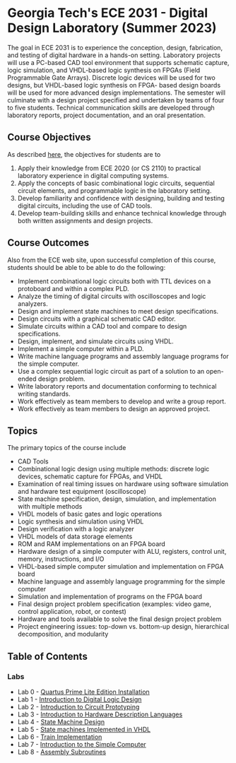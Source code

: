 # Georgia Tech's ECE 2031 - Digital Design Laboratory (Summer 2023)
The goal in ECE 2031 is to experience the conception, design, fabrication, and testing of digital
hardware in a hands-on setting. Laboratory projects will use a PC-based CAD tool environment that supports schematic capture,
logic simulation, and VHDL-based logic synthesis on FPGAs (Field Programmable Gate Arrays).
Discrete logic devices will be used for two designs, but VHDL-based logic synthesis on FPGA-
based design boards will be used for more advanced design implementations. The semester will
culminate with a design project specified and undertaken by teams of four to five students.
Technical communication skills are developed through laboratory reports, project documentation,
and an oral presentation.
## Course Objectives
As described [here](https://www.ece.gatech.edu/courses/course_outline/ECE2031), the objectives for
students are to
1. Apply their knowledge from ECE 2020 (or CS 2110) to practical laboratory experience in
digital computing systems.
2. Apply the concepts of basic combinational logic circuits, sequential circuit elements, and
programmable logic in the laboratory setting.
3. Develop familiarity and confidence with designing, building and testing digital circuits,
including the use of CAD tools.
4. Develop team-building skills and enhance technical knowledge through both written
assignments and design projects.
## Course Outcomes
Also from the ECE web site, upon successful completion of this course, students should be able
to be able to do the following:
- Implement combinational logic circuits both with TTL devices on a protoboard and
within a complex PLD.
- Analyze the timing of digital circuits with oscilloscopes and logic analyzers.
- Design and implement state machines to meet design specifications.
- Design circuits with a graphical schematic CAD editor.
- Simulate circuits within a CAD tool and compare to design specifications.
- Design, implement, and simulate circuits using VHDL.
- Implement a simple computer within a PLD.
- Write machine language programs and assembly language programs for the simple
computer.
- Use a complex sequential logic circuit as part of a solution to an open-ended design
problem.
- Write laboratory reports and documentation conforming to technical writing standards.
- Work effectively as team members to develop and write a group report.
- Work effectively as team members to design an approved project.
## Topics
The primary topics of the course include
- CAD Tools
- Combinational logic design using multiple methods: discrete logic devices, schematic
capture for FPGAs, and VHDL
- Examination of real timing issues on hardware using software simulation and hardware
test equipment (oscilloscope)
- State machine specification, design, simulation, and implementation with multiple
methods
- VHDL models of basic gates and logic operations
- Logic synthesis and simulation using VHDL
- Design verification with a logic analyzer
- VHDL models of data storage elements
- ROM and RAM implementations on an FPGA board
- Hardware design of a simple computer with ALU, registers, control unit, memory,
instructions, and I/O
- VHDL-based simple computer simulation and implementation on FPGA board
- Machine language and assembly language programming for the simple computer
- Simulation and implementation of programs on the FPGA board
- Final design project problem specification (examples: video game, control application,
robot, or contest)
- Hardware and tools available to solve the final design project problem
- Project engineering issues: top-down vs. bottom-up design, hierarchical decomposition,
and modularity
## Table of Contents
### Labs
- Lab 0 - [Quartus Prime Lite Edition Installation](/Lab%200)
- Lab 1 - [Introduction to Digital Logic Design](/Lab%201)
- Lab 2 - [Introduction to Circuit Prototyping](/Lab%202)
- Lab 3 - [Introduction to Hardware Description Languages](/Lab%203)
- Lab 4 - [State Machine Design](/Lab%204)
- Lab 5 - [State machines Implemented in VHDL](/Lab%205)
- Lab 6 - [Train Implementation](/Lab%206)
- Lab 7 - [Introduction to the Simple Computer](/Lab%207)
- Lab 8 - [Assembly Subroutines](/Lab%208)
